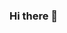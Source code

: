 ### Hi there 👋

<!--
**Lucas-mother3/Lucas-mother3** is a ✨ _special_ ✨ repository because its `README.md` (this file) appears on your GitHub profile.

Here are some ideas to get you started:

- 🔭 I’m currently working on Sonic F-treme
- 🌱 I’m currently learning about emulators lol
- 👯 I’m looking to collaborate on something 
- 🤔 I’m looking for help with Sonic F-treme dev team
- 💬 Ask me about emulators
- 📫 How to reach me: alexisjhongaspar21@gmail.com/lucas0021a@outlook.com
- 😄 Pronouns: He/His/Him
- ⚡ Fun fact: Gunpei Yokoi made the Game and Watch because he saw a businessman playing with his calculator on a train. 
- 🎮 Favorite game: alot. 
-->

